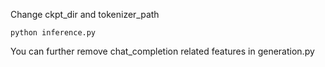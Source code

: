 Change ckpt_dir and tokenizer_path

```
python inference.py
```

You can further remove chat_completion related features in generation.py 
